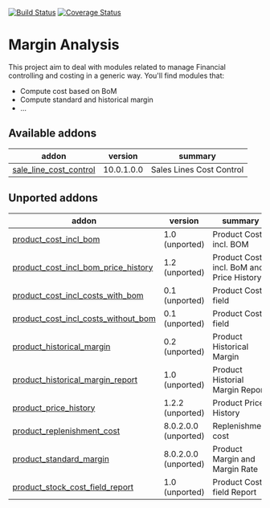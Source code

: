 [![Build Status](https://travis-ci.org/OCA/margin-analysis.svg?branch=10.0)](https://travis-ci.org/OCA/margin-analysis)
[![Coverage Status](https://img.shields.io/coveralls/OCA/margin-analysis.svg)](https://coveralls.io/r/OCA/margin-analysis?branch=10.0)

Margin Analysis
===============

This project aim to deal with modules related to manage Financial controlling and costing in a generic way. You'll find modules that:

 - Compute cost based on BoM
 - Compute standard and historical margin
 - ...

[//]: # (addons)

Available addons
----------------
addon | version | summary
--- | --- | ---
[sale_line_cost_control](sale_line_cost_control/) | 10.0.1.0.0 | Sales Lines Cost Control


Unported addons
---------------
addon | version | summary
--- | --- | ---
[product_cost_incl_bom](product_cost_incl_bom/) | 1.0 (unported) | Product Cost incl. BOM
[product_cost_incl_bom_price_history](product_cost_incl_bom_price_history/) | 1.2 (unported) | Product Cost incl. BoM and Price History
[product_cost_incl_costs_with_bom](product_cost_incl_costs_with_bom/) | 0.1 (unported) | Product Cost field
[product_cost_incl_costs_without_bom](product_cost_incl_costs_without_bom/) | 0.1 (unported) | Product Cost field
[product_historical_margin](product_historical_margin/) | 0.2 (unported) | Product Historical Margin
[product_historical_margin_report](product_historical_margin_report/) | 1.0 (unported) | Product Historial Margin Report
[product_price_history](product_price_history/) | 1.2.2 (unported) | Product Price History
[product_replenishment_cost](product_replenishment_cost/) | 8.0.2.0.0 (unported) | Replenishment cost
[product_standard_margin](product_standard_margin/) | 8.0.2.0.0 (unported) | Product Margin and Margin Rate
[product_stock_cost_field_report](product_stock_cost_field_report/) | 1.0 (unported) | Product Cost field Report

[//]: # (end addons)
